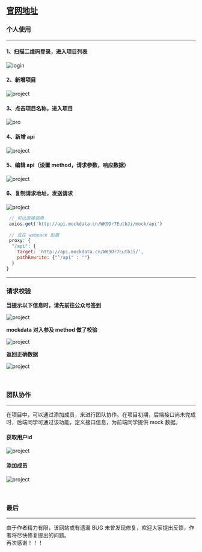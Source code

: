 
## [官网地址](https://www.mockdata.cn/)

### 个人使用 
***

#### 1、扫描二维码登录，进入项目列表
![login](https://raw.githubusercontent.com/wyh-code/mockdata/master/img/login.png)

#### 2、新增项目
![project](https://raw.githubusercontent.com/wyh-code/mockdata/master/img/project.png)

#### 3、点击项目名称，进入项目
![pro](https://raw.githubusercontent.com/wyh-code/mockdata/master/img/pro.png)

#### 4、新增 api
![project](https://raw.githubusercontent.com/wyh-code/mockdata/master/img/addApi.png)

#### 5、编辑 api（设置 method，请求参数，响应数据）
![project](https://raw.githubusercontent.com/wyh-code/mockdata/master/img/editApi.png)

#### 6、复制请求地址，发送请求
![project](https://raw.githubusercontent.com/wyh-code/mockdata/master/img/url.png)


```js
 // 可以直接调用
 axios.get('http://api.mockdata.cn/WK9Dr7EutbJi/mock/api')
 
 // 或在 webpack 配置
 proxy: {
  "/api": {
    target: 'http://api.mockdata.cn/WK9Dr7EutbJi/',
    pathRewrite: {"^/api" : ""}
  }
}
```


***
### 请求校验

**当提示以下信息时，请先前往公众号签到**

![project](https://raw.githubusercontent.com/wyh-code/mockdata/master/img/req.png)

**mockdata 对入参及 method 做了校验**

![project](https://raw.githubusercontent.com/wyh-code/mockdata/master/img/check.png)

**返回正确数据**

![project](https://raw.githubusercontent.com/wyh-code/mockdata/master/img/res.png)

<br/> 

### 团队协作
***
在项目中，可以通过添加成员，来进行团队协作。在项目初期，后端接口尚未完成时，后端同学可通过该功能，定义接口信息，为前端同学提供 mock 数据。

#### 获取用户id
![project](https://raw.githubusercontent.com/wyh-code/mockdata/master/img/id.png)
#### 添加成员
![project](https://raw.githubusercontent.com/wyh-code/mockdata/master/img/addPerson.png)


<br/> 

### 最后
***
由于作者精力有限，该网站或有遗漏 BUG 未曾发现修复，欢迎大家提出反馈，作者将尽快修复提出的问题。   
再次感谢！！！